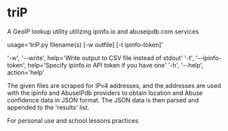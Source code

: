 # triP
A GeoIP lookup utility utilizing ipinfo.io and abuseipdb.com services

usage='triP.py filename(s) [-w outfile] [-t ipinfo-token]'

'-w', '--write', help='Write output to CSV file instead of stdout'
'-t', '--ipinfo-token', help='Specify ipinfo.io API token if you have one'
'-h', '--help', action='help'


The given files are scraped for IPv4 addresses, and the addresses are used
with the ipinfo and AbuseIPdb providers to obtain location and Abuse confidence data in JSON format.
The JSON data is then parsed and appended to the 'results' list.

For personal use and school lessons practices
